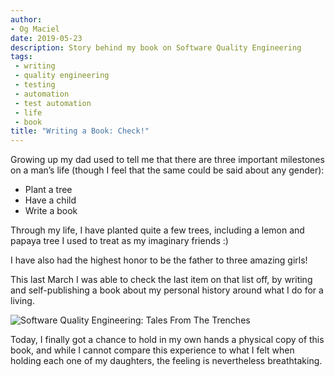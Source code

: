 ```yaml
---
author:
- Og Maciel
date: 2019-05-23
description: Story behind my book on Software Quality Engineering
tags:
 - writing
 - quality engineering
 - testing
 - automation
 - test automation
 - life
 - book
title: "Writing a Book: Check!"
---
```

Growing up my dad used to tell me that there are three important milestones on a man’s life (though I feel that the same could be said about any gender):

* Plant a tree
* Have a child
* Write a book

Through my life, I have planted quite a few trees, including a lemon and papaya tree I used to treat as my imaginary friends :)

I have also had the highest honor to be the father to three amazing girls!

This last March I was able to check the last item on that list off, by writing and self-publishing a book about my personal history around what I do for a living.

![Software Quality Engineering: Tales From The Trenches](https://miro.medium.com/max/700/1*v_sct-LPnA4V6FHZiMkYBQ.png)

Today, I finally got a chance to hold in my own hands a physical copy of this book, and while I cannot compare this experience to what I felt when holding each one of my daughters, the feeling is nevertheless breathtaking.
